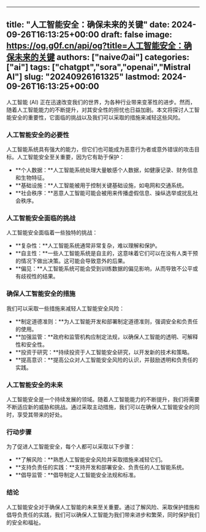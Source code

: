 
---
title: "人工智能安全：确保未来的关键"
date: 2024-09-26T16:13:25+00:00
draft: false
image: https://og.g0f.cn/api/og?title=人工智能安全：确保未来的关键
authors: ["naiveのai"]
categories: ["ai"]
tags: ["chatgpt","sora","openai","Mistral AI"]
slug: "20240926161325"
lastmod: 2024-09-26T16:13:25+00:00
---
人工智能 (AI) 正在迅速改变我们的世界，为各种行业带来变革性的进步。然而，随着人工智能能力的不断提升，对其安全性的担忧也日益加剧。本文将探讨人工智能安全的重要性，它面临的挑战以及我们可以采取的措施来减轻这些风险。

### 人工智能安全的必要性

人工智能系统具有强大的能力，但它们也可能成为恶意行为者或意外错误的攻击目标。人工智能安全至关重要，因为它有助于保护：

- **个人数据：**人工智能系统处理大量敏感个人数据，如健康记录、财务信息和生物特征。
- **基础设施：**人工智能被用于控制关键基础设施，如电网和交通系统。
- **社会秩序：**恶意人工智能可能会被用来传播虚假信息、操纵选举或扰乱社会秩序。

### 人工智能安全面临的挑战

人工智能安全面临着一些独特的挑战：

- **复杂性：**人工智能系统通常非常复杂，难以理解和保护。
- **自主性：**一些人工智能系统是自主的，这意味着它们可以在没有人类干预的情况下做出决策。这可能会导致意外的后果。
- **偏见：**人工智能系统可能会受到训练数据的偏见影响，从而导致不公平或有歧视性的结果。

### 确保人工智能安全的措施

我们可以采取一些措施来减轻人工智能安全风险：

- **制定道德准则：**为人工智能开发和部署制定道德准则，强调安全和负责任的使用。
- **加强监管：**政府和监管机构应制定法规，以确保人工智能的透明、可解释性和安全性。
- **投资于研究：**持续投资于人工智能安全研究，以开发新的技术和策略。
- **提高意识：**提高公众对人工智能安全风险的认识，并鼓励透明和负责任的实践。

### 人工智能安全的未来

人工智能安全是一个持续发展的领域。随着人工智能能力的不断提升，我们将需要不断适应新的威胁和挑战。通过采取主动措施，我们可以在确保人工智能安全的同时，享受其带来的好处。

### 行动步骤

为了促进人工智能安全，每个人都可以采取以下步骤：

- **了解风险：**熟悉人工智能安全风险并采取措施来减轻它们。
- **支持负责任的实践：**支持开发和部署安全、负责任的人工智能系统。
- **倡导监管：**倡导制定人工智能安全法规和标准。

### 结论

人工智能安全对于确保人工智能的未来至关重要。通过了解风险、采取保护措施和倡导负责任的实践，我们可以确保人工智能为我们带来进步和繁荣，同时保护我们的安全和福祉。